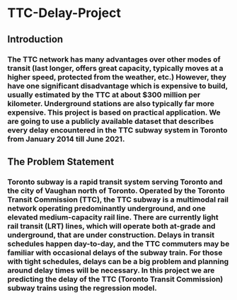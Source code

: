 # TTC-Delay-Project
## Introduction 

### The TTC network has many advantages over other modes of transit (last longer, offers great capacity, typically moves at a higher speed, protected from the weather, etc.) However, they have one significant disadvantage which is expensive to build, usually estimated by the TTC at about $300 million per kilometer. Underground stations are also typically far more expensive. This project is based on practical application. We are going to use a publicly available dataset that describes every delay encountered in the TTC subway system in Toronto from January 2014 till June 2021. 

 

## The Problem Statement  

### Toronto subway is a rapid transit system serving Toronto and the city of Vaughan north of Toronto. Operated by the Toronto Transit Commission (TTC), the TTC subway is a multimodal rail network operating predominantly underground, and one elevated medium-capacity rail line. There are currently light rail transit (LRT) lines, which will operate both at-grade and underground, that are under construction. Delays in transit schedules happen day-to-day, and the TTC commuters may be familiar with occasional delays of the subway train. For those with tight schedules, delays can be a big problem and planning around delay times will be necessary. In this project we are predicting the delay of the TTC (Toronto Transit Commission) subway trains using the regression model. 
